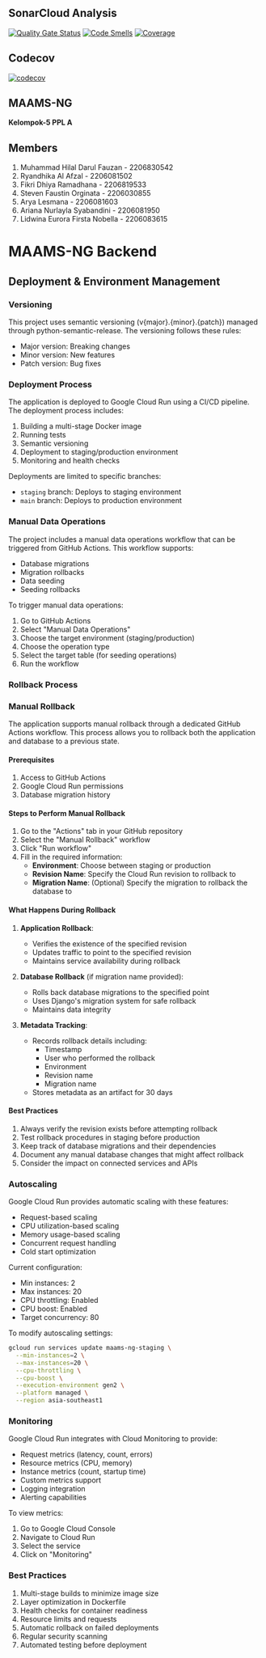 ## SonarCloud Analysis

[![Quality Gate Status](https://sonarcloud.io/api/project_badges/measure?project=Kelompok-5-PPL-A_MAAMS-NG-BE&metric=alert_status)](https://sonarcloud.io/summary/new_code?id=Kelompok-5-PPL-A_MAAMS-NG-BE)
[![Code Smells](https://sonarcloud.io/api/project_badges/measure?project=Kelompok-5-PPL-A_MAAMS-NG-BE&metric=code_smells)](https://sonarcloud.io/summary/new_code?id=Kelompok-5-PPL-A_MAAMS-NG-BE)
[![Coverage](https://sonarcloud.io/api/project_badges/measure?project=Kelompok-5-PPL-A_MAAMS-NG-BE&metric=coverage)](https://sonarcloud.io/summary/new_code?id=Kelompok-5-PPL-A_MAAMS-NG-BE)


## Codecov

[![codecov](https://codecov.io/gh/Kelompok-5-PPL-A/MAAMS-NG-BE/branch/ci-cd/graph/badge.svg?token=55GK61BZGJ)](https://codecov.io/gh/Kelompok-5-PPL-A/MAAMS-NG-BE)

## MAAMS-NG

**Kelompok-5 PPL A**

## Members

1. Muhammad Hilal Darul Fauzan - 2206830542
2. Ryandhika Al Afzal - 2206081502 
3. Fikri Dhiya Ramadhana - 2206819533
4. Steven Faustin Orginata - 2206030855
5. Arya Lesmana - 2206081603
6. Ariana Nurlayla Syabandini - 2206081950
7. Lidwina Eurora Firsta Nobella - 2206083615

# MAAMS-NG Backend

## Deployment & Environment Management

### Versioning
This project uses semantic versioning (v{major}.{minor}.{patch}) managed through python-semantic-release. The versioning follows these rules:
- Major version: Breaking changes
- Minor version: New features
- Patch version: Bug fixes

### Deployment Process
The application is deployed to Google Cloud Run using a CI/CD pipeline. The deployment process includes:
1. Building a multi-stage Docker image
2. Running tests
3. Semantic versioning
4. Deployment to staging/production environment
5. Monitoring and health checks

Deployments are limited to specific branches:
- `staging` branch: Deploys to staging environment
- `main` branch: Deploys to production environment

### Manual Data Operations
The project includes a manual data operations workflow that can be triggered from GitHub Actions. This workflow supports:
- Database migrations
- Migration rollbacks
- Data seeding
- Seeding rollbacks

To trigger manual data operations:
1. Go to GitHub Actions
2. Select "Manual Data Operations"
3. Choose the target environment (staging/production)
4. Choose the operation type
5. Select the target table (for seeding operations)
6. Run the workflow

### Rollback Process

### Manual Rollback

The application supports manual rollback through a dedicated GitHub Actions workflow. This process allows you to rollback both the application and database to a previous state.

#### Prerequisites

1. Access to GitHub Actions
2. Google Cloud Run permissions
3. Database migration history

#### Steps to Perform Manual Rollback

1. Go to the "Actions" tab in your GitHub repository
2. Select the "Manual Rollback" workflow
3. Click "Run workflow"
4. Fill in the required information:
   - **Environment**: Choose between staging or production
   - **Revision Name**: Specify the Cloud Run revision to rollback to
   - **Migration Name**: (Optional) Specify the migration to rollback the database to

#### What Happens During Rollback

1. **Application Rollback**:
   - Verifies the existence of the specified revision
   - Updates traffic to point to the specified revision
   - Maintains service availability during rollback

2. **Database Rollback** (if migration name provided):
   - Rolls back database migrations to the specified point
   - Uses Django's migration system for safe rollback
   - Maintains data integrity

3. **Metadata Tracking**:
   - Records rollback details including:
     - Timestamp
     - User who performed the rollback
     - Environment
     - Revision name
     - Migration name
   - Stores metadata as an artifact for 30 days

#### Best Practices

1. Always verify the revision exists before attempting rollback
2. Test rollback procedures in staging before production
3. Keep track of database migrations and their dependencies
4. Document any manual database changes that might affect rollback
5. Consider the impact on connected services and APIs

### Autoscaling
Google Cloud Run provides automatic scaling with these features:
- Request-based scaling
- CPU utilization-based scaling
- Memory usage-based scaling
- Concurrent request handling
- Cold start optimization

Current configuration:
- Min instances: 2
- Max instances: 20
- CPU throttling: Enabled
- CPU boost: Enabled
- Target concurrency: 80

To modify autoscaling settings:
```bash
gcloud run services update maams-ng-staging \
  --min-instances=2 \
  --max-instances=20 \
  --cpu-throttling \
  --cpu-boost \
  --execution-environment gen2 \
  --platform managed \
  --region asia-southeast1
```

### Monitoring
Google Cloud Run integrates with Cloud Monitoring to provide:
- Request metrics (latency, count, errors)
- Resource metrics (CPU, memory)
- Instance metrics (count, startup time)
- Custom metrics support
- Logging integration
- Alerting capabilities

To view metrics:
1. Go to Google Cloud Console
2. Navigate to Cloud Run
3. Select the service
4. Click on "Monitoring"

### Best Practices
1. Multi-stage builds to minimize image size
2. Layer optimization in Dockerfile
3. Health checks for container readiness
4. Resource limits and requests
5. Automatic rollback on failed deployments
6. Regular security scanning
7. Automated testing before deployment